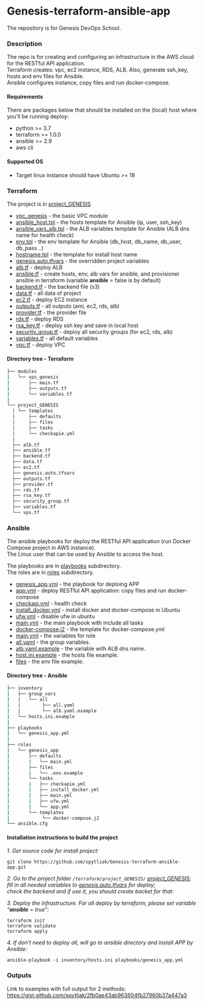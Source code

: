 # Genesis-terraform-ansible-app
The repository is for Genesis DevOps School. 

### Description
The repo is for creating and configuring an infrastructure in the AWS cloud for the RESTful API application.  
Terraform creates: vpc, ec2 instance, RDS, ALB. Also, generate ssh_key, hosts and env files for Ansible.  
Ansible configures instance, copy files and run docker-compose.  

#### Requirements
There are packages below that should be installed on the (local) host where you'll be running deploy:
 * python >= 3.7
 * terraform >= 1.0.0
 * ansible >= 2.9
 * aws cli 

#### Supported OS
* Target linux instance should have Ubuntu >= 18 

### Terraform

The project is in [project_GENESIS](/terraform/project_GENESIS/)  

* [vpc_genesis](/terraform/modules/vpc_genesis/)                                    - the basic VPC module  
* [ansible_host.tpl](/terraform/project_GENESIS/templates/ansible_host.tpl)         - the hosts template for Ansible (ip, user, ssh_key)  
* [ansible_vars_alb.tpl](/terraform/project_GENESIS/templates/ansible_vars_alb.tpl)  - the ALB variables template for Ansible (ALB dns name for health check)  
* [env.tpl](/terraform/project_GENESIS/templates/env.tpl)                           - the env template for Ansible (db_host, db_name, db_user, db_pass ..)  
* [hostname.tpl](/terraform/project_GENESIS/templates/hostname.tpl)                 - the template for install host name  
* [genesis.auto.tfvars](/terraform/project_GENESIS/genesis.auto.tfvars)             - the overridden project variables  
* [alb.tf](/terraform/project_GENESIS/alb.tf)                                       - deploy ALB
* [ansible.tf](/terraform/project_GENESIS/ansible.tf)                               - create hosts, env, alb vars for ansible, and provisioner ansible in terraform (variable **ansible** = false is by default)
* [backend.tf](/terraform/project_GENESIS/backend.tf)                               - the backend file (s3)
* [data.tf](/terraform/project_GENESIS/data.tf)                                     - all data of project
* [ec2.tf](/terraform/project_GENESIS/ec2.tf)                                       - deploy EC2 instance
* [outputs.tf](/terraform/project_GENESIS/outputs.tf)                               - all outputs (ami, ec2, rds, alb)
* [provider.tf](/terraform/project_GENESIS/provider.tf)                             - the provider file
* [rds.tf](/terraform/project_GENESIS/rds.tf)                                       - deploy RDS
* [rsa_key.tf](/terraform/project_GENESIS/rsa_key.tf)                               - deploy ssh key and save in local host
* [security_group.tf](/terraform/project_GENESIS/security_group.tf)                 - deploy all security groups (for ec2, rds, alb)
* [variables.tf](/terraform/project_GENESIS/variables.tf)                           - all default variables
* [vpc.tf](/terraform/project_GENESIS/vpc.tf)                                       - deploy VPC


#### Directory tree - Terraform
```bash
├── modules
|   └── vps_genesis
|       ├── main.tf
|       ├── outputs.tf
|       └── variables.tf
|
└── project_GENESIS
  | └── templates
  |     ├── defaults
  |     ├── files
  |     ├── tasks
  |     └── checkapie.yml
  |
  ├── alb.tf
  ├── ansible.tf
  ├── backend.tf
  ├── data.tf
  ├── ec2.tf
  ├── genesis.auto.tfvars
  ├── outputs.tf
  ├── provider.tf
  ├── rds.tf
  ├── rsa_key.tf
  ├── security_group.tf
  ├── variables.tf
  └── vps.tf
```

### Ansible
The ansible playbooks for deploy the RESTful API application (run Docker Compose project in AWS instance).  
The Linux user that can be used by Ansible to access the host.  

The playbooks are in [playbooks](/ansible/playbooks/) subdirectory.  
The roles are in [roles](/ansible/roles/) subdirectory.  

* [genesis_app.yml](/ansible/playbooks/genesis_app.yml)                           - the playbook for deploing APP
* [app.yml](/ansible/roles/genesis_app/tasks/app.yml)                             - deploy RESTful API application: copy files and run docker-compose  
* [checkapi.yml](/ansible/roles/genesis_app/tasks/checkapi.yml)                   - health check
* [install_docker.yml](/ansible/roles/genesis_app/tasks/install_docker.yml)       - install docker and docker-compose in Ubuntu
* [ufw.yml](/ansible/roles/genesis_app/tasks/ufw.yml)                             - disable ufw in ubuntu  
* [main.yml](/ansible/roles/genesis_app/tasks/main.yml)                           - the main playbook with include all tasks  
* [docker-compose.j2](/ansible/roles/genesis_app/templates/docker-compose.j2)     - the template for docker-compose.yml  
* [main.yml](/ansible//roles/genesis_app/defaults/main.yml)                       - the variables for role
* [all.yaml](/ansible/inventory/group_vars/all/all.yaml)                           - the group variables.  
* [alb.yaml.example](/ansible/inventory/group_vars/all/alb.yaml.example)           - the variable with ALB dns name.  
* [host.ini.example](/ansible/inventory/hosts.ini.example)                         - the hosts file example.
* [files](/ansible/roles/genesis_app/files/.env.example)                          - the env file example.

#### Directory tree - Ansible
```bash
├── inventory
|   ├── group_vars
|   |   └── all
|   |        ├── all.yaml
|   |        └── alb.yaml.example
|   └── hosts.ini.example
|
├── playbooks
|   └── genesis_app.yml
|
├── roles
|   └── genesis_app
|       ├── defaults
|       |   └── main.yml
|       ├── files
|       |   └── .env.example
|       └── tasks
|       |   ├── checkapie.yml
|       |   ├── install_docker.yml
|       |   ├── main.yml
|       |   ├── ufw.yml
|       |   └── app.yml
|       └── templates
|            └── docker-compose.j2
└── ansible.cfg
```


#### Installation instructions to build the project

*1. Get source code for install project:*  
```
git clone https://github.com/spytliak/Genesis-terraform-ansible-app.git
```
*2. Go to the project folder `/terraform/project_GENESIS/` [project_GENESIS](/terraform/project_GENESIS/);*  
*fill in all needed variables to [genesis.auto.tfvars](/terraform/project_GENESIS/genesis.auto.tfvars) for deploy;*  
*check the backend and if use it, you should create backet for that:*  

*3. Deploy the infrastructure. For all deploy by terraform, please set variable "**ansible** = true":*
```
terraform init
terraform validate
terraform apply
```
*4. If don't need to deploy all, will go to ansible directory and install APP by Ansible:*
```
ansible-playbook -i inventory/hosts.ini playbooks/genesis_app.yml
```

### Outputs
Link to examples with full output for 2 methods: https://gist.github.com/spytliak/2fb0ae43ab963604fb27960b37a447a3
